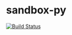 sandbox-py
==========
[![Build Status](https://travis-ci.org/pieceofcake/sandbox-py.svg?branch=master)](https://travis-ci.org/pieceofcake/sandbox-py)